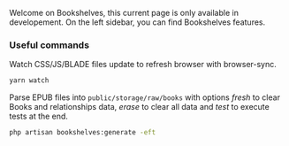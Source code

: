 Welcome on Bookshelves, this current page is only available in developement. On the left sidebar, you can find Bookshelves features.

### Useful commands

Watch CSS/JS/BLADE files update to refresh browser with browser-sync.

```bash
yarn watch
```

Parse EPUB files into `public/storage/raw/books` with options *fresh* to clear Books and relationships data, *erase* to clear all data and *test* to execute tests at the end.

```bash
php artisan bookshelves:generate -eft
```
